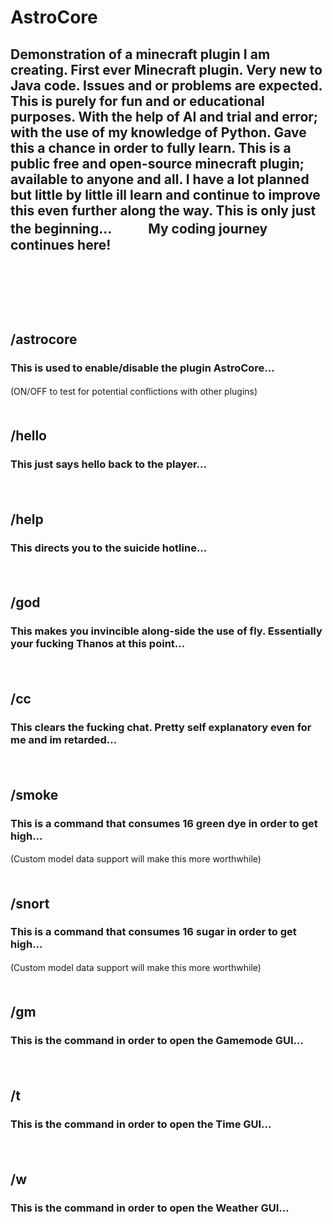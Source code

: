 # AstroCore
## Demonstration of a minecraft plugin I am creating. First ever Minecraft plugin. Very new to Java code. Issues and or problems are expected. This is purely for fun and or educational purposes. With the help of AI and trial and error; with the use of my knowledge of Python. Gave this a chance in order to fully learn. This is a public free and open-source minecraft plugin; available to anyone and all. I have a lot planned but little by little ill learn and continue to improve this even further along the way. This is only just the beginning...ㅤㅤㅤMy coding journey continues here!
ㅤㅤㅤㅤㅤㅤㅤㅤㅤㅤㅤㅤㅤㅤㅤㅤㅤㅤㅤㅤㅤㅤㅤㅤㅤㅤㅤㅤㅤㅤ
ㅤㅤㅤㅤㅤㅤㅤㅤㅤㅤㅤㅤㅤㅤㅤㅤㅤㅤㅤㅤㅤㅤㅤㅤㅤㅤㅤㅤㅤㅤ
ㅤㅤㅤㅤㅤㅤㅤㅤㅤㅤㅤㅤㅤㅤㅤㅤㅤㅤㅤㅤㅤㅤㅤㅤㅤㅤㅤㅤㅤㅤ
ㅤㅤㅤㅤㅤㅤㅤㅤㅤㅤㅤㅤㅤㅤㅤㅤㅤㅤㅤㅤㅤㅤㅤㅤㅤㅤㅤㅤㅤㅤ
ㅤㅤㅤㅤㅤㅤㅤㅤㅤㅤㅤㅤㅤㅤㅤㅤㅤㅤㅤㅤㅤㅤㅤㅤㅤㅤㅤㅤㅤㅤ
## /astrocore
### This is used to enable/disable the plugin AstroCore...
(ON/OFF to test for potential conflictions with other plugins)
ㅤㅤㅤㅤㅤㅤㅤㅤㅤㅤㅤㅤㅤㅤㅤㅤㅤㅤㅤㅤㅤㅤㅤㅤ
## /hello
### This just says hello back to the player...
ㅤㅤㅤㅤㅤㅤㅤㅤㅤㅤㅤㅤㅤㅤㅤㅤㅤㅤㅤㅤㅤㅤㅤㅤ
## /help
### This directs you to the suicide hotline...
ㅤㅤㅤㅤㅤㅤㅤㅤㅤㅤ
## /god
### This makes you invincible along-side the use of fly. Essentially your fucking Thanos at this point...
ㅤㅤㅤㅤㅤㅤㅤㅤㅤㅤ
## /cc
### This clears the fucking chat. Pretty self explanatory even for me and im retarded...
ㅤㅤㅤㅤㅤㅤㅤㅤㅤㅤ
## /smoke
### This is a command that consumes 16 green dye in order to get high... 
(Custom model data support will make this more worthwhile)
ㅤㅤㅤㅤㅤㅤㅤㅤㅤㅤ
## /snort
### This is a command that consumes 16 sugar in order to get high... 
(Custom model data support will make this more worthwhile)
ㅤㅤㅤㅤㅤㅤㅤㅤㅤㅤ
## /gm
### This is the command in order to open the Gamemode GUI...
ㅤㅤㅤㅤㅤㅤㅤㅤㅤㅤ
## /t
### This is the command in order to open the Time GUI...
ㅤㅤㅤㅤㅤㅤㅤㅤㅤㅤ
## /w
### This is the command in order to open the Weather GUI...
ㅤㅤㅤㅤㅤㅤㅤㅤㅤㅤ
